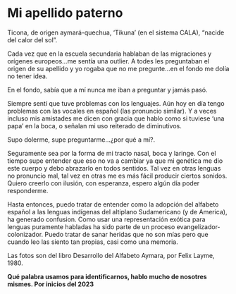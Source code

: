 # Mi apellido paterno

Ticona, de origen aymará-quechua, ‘Tikuna’ (en el sistema CALA), “nacide del calor del sol”.

Cada vez que en la escuela secundaria hablaban de las migraciones y orígenes europeos…me sentía una outlier. A todes les preguntaban el origen de su apellido y yo rogaba que no me pregunte...en el fondo me dolía no tener idea. 

En el fondo, sabía que a mí nunca me iban a preguntar y jamás pasó.

Siempre sentí que tuve problemas con los lenguajes. Aún hoy en día tengo problemas con las vocales en español (las pronuncio similar). Y a veces incluso mis amistades me dicen con gracia que hablo como si tuviese ‘una papa’ en la boca, o señalan mi uso reiterado de diminutivos.

Supo dolerme, supe preguntarme...¿por qué a mí?.

Seguramente sea por la forma de mi tracto nasal, boca y laringe. Con el tiempo supe entender que eso no va a cambiar ya que mi genética me dio este cuerpo y debo abrazarlo en todos sentidos. Tal vez en otras lenguas no pronuncio mal, tal vez en otras me es más fácil producir ciertos sonidos. Quiero creerlo con ilusión, con esperanza, espero algún día poder responderme.

Hasta entonces, puedo tratar de entender como la adopción del alfabeto español a las lenguas indígenas del altiplano Sudamericano (y de America), ha generado confusion. Como usar una representación exótica para lenguas puramente habladas ha sido parte de un proceso evangelizador-colonizador. Puedo tratar de sanar heridas que no son mías pero que cuando leo las siento tan propias, casi como una memoria.

Las fotos son del libro Desarrollo del Alfabeto Aymara, por Felix Layme, 1980.

**Qué palabra usamos para identificarnos, hablo mucho de nosotres mismes. Por inicios del 2023**